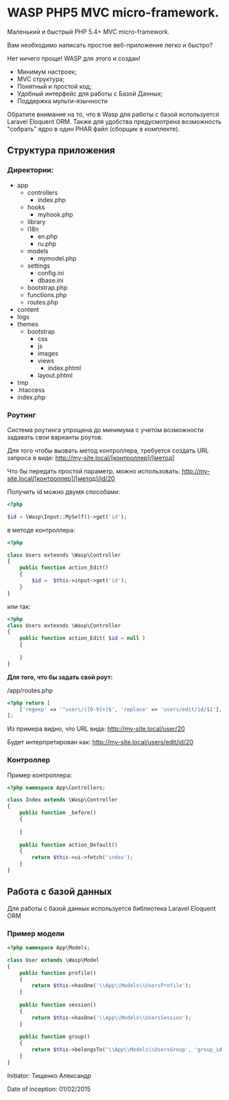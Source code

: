 # WASP PHP5 MVC micro-framework.
Маленький и быстрый PHP 5.4+ MVC micro-framework.

Вам необходимо написать простое веб-приложение легко и быстро?

Нет ничего проще! WASP для этого и создан!

- Минимум настроек;
- MVC структура;
- Понятный и простой код;
- Удобный интерфейс для работы с Базой Данных;
- Поддержка мульти-язычности

Обратите внимание на то, что в Wasp для работы с базой используется Laravel Eloquent ORM.
Также для удобства предусмотрена возможность "собрать" ядро в один PHAR файл (сборщик в комплекте).

## Структура приложения
### Директории:

- app
    - controllers
        - index.php
    - hooks
        - myhook.php
    - library
    - i18n
        - en.php
        - ru.php
    - models
        - mymodel.php
    - settings
        - config.ini
        - dbase.ini
    - bootstrap.php
    - functions.php
    - routes.php
- content
- logs
- themes
    - bootstrap
        - css
        - js
        - images
        - views
            - index.phtml
        - layout.phtml
- tmp
- .htaccess
- index.php

### Роутинг
Система роутинга упрощена до минимума с учетом возможности задавать свои варианты роутов.

Для того чтобы вызвать метод контроллера, требуется создать URL запроса в виде:
http://my-site.local/[контроллер]/[метод]

Что бы передать простой параметр, можно использовать:
http://my-site.local/[контроллер]/[метод]/id/20

Получить id можно двумя способами:

```PHP
<?php

$id = \Wasp\Input::MySelf()->get('id');
```

в методе контроллера: 
```PHP
<?php

class Users extexnds \Wasp\Controller
{
    public function action_Edit()
    {
        $id =  $this->input->get('id');
    }
}
```   

или так:

```PHP
<?php
class Users extexnds \Wasp\Controller
{
    public function action_Edit( $id = null )
    {
        
    }
}
```   

**Для того, что бы задать свой роут:**

/app/routes.php

```PHP
<?php return [
    ['regexp' => '^user\/([0-9]+)$', 'replace' => 'users/edit/id/$1'],
];
```

Из примера видно, что URL вида: http://my-site.local/user/20

Будет интерпретирован как: http://my-site.local/users/edit/id/20

### Контроллер

Пример контроллера:
```PHP
<?php namespace App\Controllers;

class Index extends \Wasp\Controller
{
    public function _before()
    {
        
    }
    
    public function action_Default()
    {
        return $this->ui->fetch('index');    
    }
}
```

## Работа с базой данных

Для работы с базой данных используется библиотека Laravel Eloquent ORM

### Пример модели
```PHP
<?php namespace App\Models;

class User extends \Wasp\Model
{
    public function profile()
    {
        return $this->hasOne('\\App\\Models\\UsersProfile');
    }
    
    public function session()
    {
        return $this->hasOne('\\App\\Models\\UsersSession');
    }
    
    public function group()
    {
        return $this->belongsTo('\\App\\Models\\UsersGroup', 'group_id');
    }
}
```



Initiator: Тищенко Александр

Date of inception: 01/02/2015